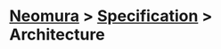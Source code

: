 # [Neomura](https://github.com/neomura) > [Specification](https://github.com/neomura/specification) > Architecture
